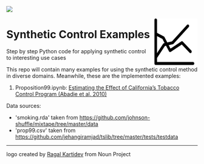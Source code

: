 ![](https://img.shields.io/github/license/tom-beer/Synthetic-Control-Examples?color=magenta&style=plastic)

<img src="logo2.png" width=125 height=125 align="right">

# Synthetic Control Examples
Step by step Python code for applying synthetic control to interesting use cases

This repo will contain many examples for using the synthetic control method in diverse domains.
Meanwhile, these are the implemented examples:
1. Proposition99.ipynb: [Estimating the Effect of California’s Tobacco Control Program (Abadie et al. 2010)](https://economics.mit.edu/files/11859)


Data sources:
- 'smoking.rda' taken from https://github.com/johnson-shuffle/mixtape/tree/master/data
- 'prop99.csv' taken from https://github.com/jehangiramjad/tslib/tree/master/tests/testdata

---
logo created by [Ragal Kartidev](https://thenounproject.com/search/?q=graph%20two%20lines&i=1725936) from Noun Project
